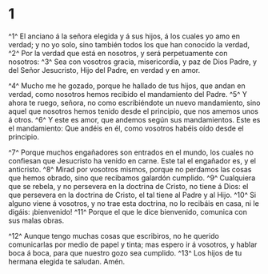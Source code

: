 # 1 
^1^ El anciano á la señora elegida y á sus hijos, á los cuales yo amo en verdad; y no yo solo, sino también todos los que han conocido la verdad, ^2^ Por la verdad que está en nosotros, y será perpetuamente con nosotros: ^3^ Sea con vosotros gracia, misericordia, y paz de Dios Padre, y del Señor Jesucristo, Hijo del Padre, en verdad y en amor. 

^4^ Mucho me he gozado, porque he hallado de tus hijos, que andan en verdad, como nosotros hemos recibido el mandamiento del Padre. ^5^ Y ahora te ruego, señora, no como escribiéndote un nuevo mandamiento, sino aquel que nosotros hemos tenido desde el principio, que nos amemos unos á otros. ^6^ Y este es amor, que andemos según sus mandamientos. Este es el mandamiento: Que andéis en él, como vosotros habéis oído desde el principio. 

^7^ Porque muchos engañadores son entrados en el mundo, los cuales no confiesan que Jesucristo ha venido en carne. Este tal el engañador es, y el anticristo. ^8^ Mirad por vosotros mismos, porque no perdamos las cosas que hemos obrado, sino que recibamos galardón cumplido. ^9^ Cualquiera que se rebela, y no persevera en la doctrina de Cristo, no tiene á Dios: el que persevera en la doctrina de Cristo, el tal tiene al Padre y al Hijo. ^10^ Si alguno viene á vosotros, y no trae esta doctrina, no lo recibáis en casa, ni le digáis: ¡bienvenido! ^11^ Porque el que le dice bienvenido, comunica con sus malas obras. 

^12^ Aunque tengo muchas cosas que escribiros, no he querido comunicarlas por medio de papel y tinta; mas espero ir á vosotros, y hablar boca á boca, para que nuestro gozo sea cumplido. ^13^ Los hijos de tu hermana elegida te saludan. Amén. 